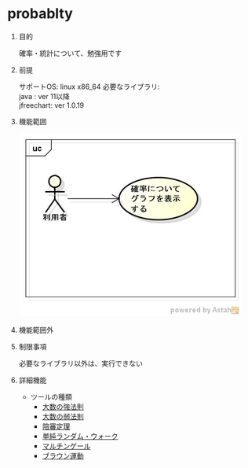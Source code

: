 probablty
=========
1. 目的

   確率・統計について、勉強用です

1. 前提

   サポートOS: linux x86_64
   必要なライブラリ:  
       java      : ver 11以降  
       jfreechart: ver 1.0.19

1. 機能範囲

   ![probablty](images/ucProbablity.jpg)

1. 機能範囲外

1. 制限事項

    必要なライブラリ以外は、実行できない

1. 詳細機能

   * ツールの種類
     - [大数の強法則](dspbdist.md)
     - [大数の弱法則](dspbdist2.md)
     - [陪審定理](dspbdist3.md)
     - [単純ランダム・ウォーク](dspbdist4.md)
     - [マルチンゲール](dspbdist5.md)
     - [ブラウン運動](dspbdist6.md)
